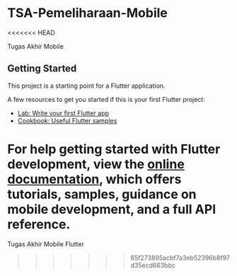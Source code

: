 # TSA-Pemeliharaan-Mobile
<<<<<<< HEAD

Tugas Akhir Mobile

## Getting Started

This project is a starting point for a Flutter application.

A few resources to get you started if this is your first Flutter project:

- [Lab: Write your first Flutter app](https://docs.flutter.dev/get-started/codelab)
- [Cookbook: Useful Flutter samples](https://docs.flutter.dev/cookbook)

For help getting started with Flutter development, view the
[online documentation](https://docs.flutter.dev/), which offers tutorials,
samples, guidance on mobile development, and a full API reference.
=======
Tugas Akhir Mobile Flutter
>>>>>>> 65f273895acbf7a3eb52396b8f97d35ecd663bbc
